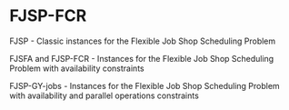 # FJSP-FCR
FJSP - Classic instances for the Flexible Job Shop Scheduling Problem

FJSFA and FJSP-FCR - Instances for the Flexible Job Shop Scheduling Problem with availability constraints

FJSP-GY-jobs - Instances for the Flexible Job Shop Scheduling Problem with availability and parallel operations constraints
